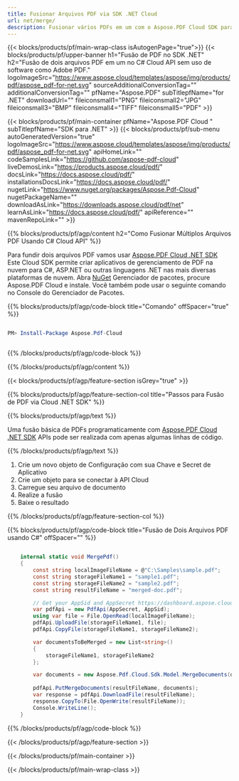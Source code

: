 ```yaml
---
title: Fusionar Arquivos PDF via SDK .NET Cloud
url: net/merge/
description: Fusionar vários PDFs em um com o Aspose.PDF Cloud SDK para .NET. Combine documentos sem problemas via REST API.
---
```


{{< blocks/products/pf/main-wrap-class isAutogenPage="true">}}
{{< blocks/products/pf/upper-banner h1="Fusão de PDF no SDK .NET" h2="Fusão de dois arquivos PDF em um no C# Cloud API sem uso de software como Adobe PDF." logoImageSrc="https://www.aspose.cloud/templates/aspose/img/products/pdf/aspose_pdf-for-net.svg" sourceAdditionalConversionTag="" additionalConversionTag="" pfName="Aspose.PDF" subTitlepfName="for .NET" downloadUrl="" fileiconsmall1="PNG" fileiconsmall2="JPG" fileiconsmall3="BMP" fileiconsmall4="TIFF" fileiconsmall5="PDF" >}}

{{< blocks/products/pf/main-container pfName="Aspose.PDF Cloud " subTitlepfName="SDK para .NET" >}}
{{< blocks/products/pf/sub-menu autoGeneratedVersion="true" logoImageSrc="https://www.aspose.cloud/templates/aspose/img/products/pdf/aspose_pdf-for-net.svg" apiHomeLink="" codeSamplesLink="https://github.com/aspose-pdf-cloud" liveDemosLink="https://products.aspose.cloud/pdf/" docsLink="https://docs.aspose.cloud/pdf/" installationsDocsLink="https://docs.aspose.cloud/pdf/" nugetLink="https://www.nuget.org/packages/Aspose.Pdf-Cloud" nugetPackageName="" downloadAsLink="https://downloads.aspose.cloud/pdf/net" learnAsLink="https://docs.aspose.cloud/pdf/" apiReference="" mavenRepoLink="" >}}

{{% blocks/products/pf/agp/content h2="Como Fusionar Múltiplos Arquivos PDF Usando C# Cloud API" %}}

Para fundir dois arquivos PDF vamos usar
[Aspose.PDF Cloud .NET SDK](https://products.aspose.cloud/pdf/net/)
Este Cloud SDK permite criar aplicativos de gerenciamento de PDF na nuvem para C#, ASP.NET ou outras linguagens .NET nas mais diversas plataformas de nuvem. Abra
[NuGet](https://www.nuget.org/packages/Aspose.Pdf-Cloud)
Gerenciador de pacotes, procure
Aspose.PDF Cloud
e instale. Você também pode usar o seguinte comando no Console do Gerenciador de Pacotes.

{{% blocks/products/pf/agp/code-block title="Comando" offSpacer="true" %}}

```powershell

PM> Install-Package Aspose.Pdf-Cloud 



```

{{% /blocks/products/pf/agp/code-block %}}

{{% /blocks/products/pf/agp/content %}}

{{< blocks/products/pf/agp/feature-section isGrey="true" >}}

{{% blocks/products/pf/agp/feature-section-col title="Passos para Fusão de PDF via Cloud .NET SDK" %}}

{{% blocks/products/pf/agp/text %}}

Uma fusão básica de PDFs programaticamente com
[Aspose.PDF Cloud .NET SDK](https://products.aspose.cloud/pdf/net/)
APIs pode ser realizada com apenas algumas linhas de código.

{{% /blocks/products/pf/agp/text %}}

1. Crie um novo objeto de Configuração com sua Chave e Secret de Aplicativo
1. Crie um objeto para se conectar à API Cloud
1. Carregue seu arquivo de documento
1. Realize a fusão
1. Baixe o resultado

{{% /blocks/products/pf/agp/feature-section-col %}}

{{% blocks/products/pf/agp/code-block title="Fusão de Dois Arquivos PDF usando C#" offSpacer="" %}}

```cs

    internal static void MergePdf()
    {
        const string localImageFileName = @"C:\Samples\sample.pdf";
        const string storageFileName1 = "sample1.pdf";
        const string storageFileName2 = "sample2.pdf";
        const string resultFileName = "merged-doc.pdf";

        // Get your AppSid and AppSecret https://dashboard.aspose.cloud (free registration required).
        var pdfApi = new PdfApi(AppSecret, AppSid);
        using var file = File.OpenRead(localImageFileName);
        pdfApi.UploadFile(storageFileName1, file);
        pdfApi.CopyFile(storageFileName1, storageFileName2);

        var documentsToBeMerged = new List<string>()
        {
            storageFileName1, storageFileName2
        };

        var documents = new Aspose.Pdf.Cloud.Sdk.Model.MergeDocuments(documentsToBeMerged);
        
        pdfApi.PutMergeDocuments(resultFileName, documents);
        var response = pdfApi.DownloadFile(resultFileName);
        response.CopyTo(File.OpenWrite(resultFileName));
        Console.WriteLine();
    }
```

{{% /blocks/products/pf/agp/code-block %}}

{{< /blocks/products/pf/agp/feature-section >}}

{{< /blocks/products/pf/main-container >}}

{{< /blocks/products/pf/main-wrap-class >}}
